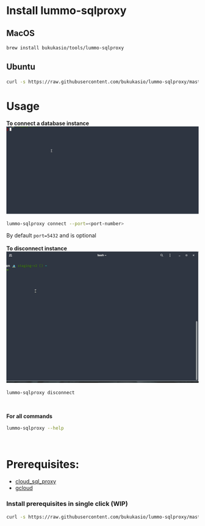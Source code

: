 # Install lummo-sqlproxy

## MacOS

```bash
brew install bukukasio/tools/lummo-sqlproxy
```

## Ubuntu

```bash
curl -s https://raw.githubusercontent.com/bukukasio/lummo-sqlproxy/master/scripts/install.sh | bash
```

# Usage

**To connect a database instance** <br />
![gif directory](assets/connect.gif) <br />

```bash
lummo-sqlproxy connect --port=<port-number>
```

By default `port=5432` and is optional <br />
<br />
**To disconnect instance** <br />
![gif directory](assets/disconnect.gif) <br />

```bash
lummo-sqlproxy disconnect
```

<br />

**For all commands** <br />

```bash
lummo-sqlproxy --help
```

 <br />

# Prerequisites:

- [cloud_sql_proxy](https://bukukas.atlassian.net/wiki/spaces/TD/pages/538148955/How+to+connect+CloudSQL)
- [gcloud](https://cloud.google.com/sdk/docs/install)

### Install prerequisites in single click (WIP)

```bash
curl -s https://raw.githubusercontent.com/bukukasio/lummo-sqlproxy/master/scripts/install_prerequisites.sh | bash
```
